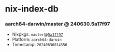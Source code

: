 # nix-index-db
### aarch64-darwin/master @ 240630.5a17f97
- Nixpkgs: `master`@[`5a17f97`](https://github.com/NixOS/nixpkgs/commit/5a17f970991f1538dfe4285f809a1fdccb696382)
- Platform: `aarch64-darwin`
- Timestamp: `20240630014356`
